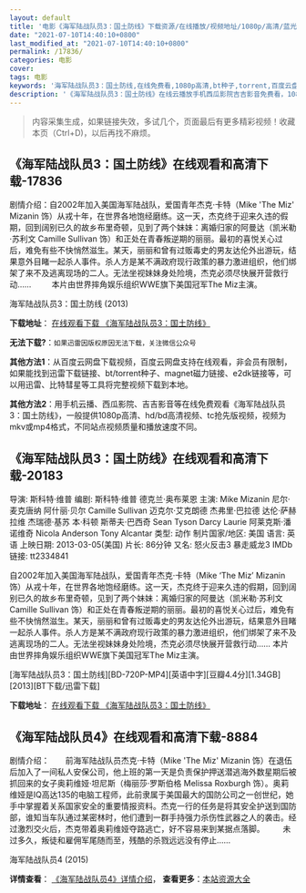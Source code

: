 ```yaml
---
layout: default
title: '电影《海军陆战队员3：国土防线》下载资源/在线播放/视频地址/1080p/高清/蓝光'
date: "2021-07-10T14:40:10+0800"
last_modified_at: "2021-07-10T14:40:10+0800"
permalink: /17836/
categories: 电影
cover:
tags: 电影
keywords: '海军陆战队员3：国土防线,在线免费看,1080p高清,bt种子,torrent,百度云盘,magnet,磁力链,迅雷下载资源'
description: '《海军陆战队员3：国土防线》在线云播放手机西瓜影院吉吉影音免费看，1080p高清bd/hd未删减完整版和tc抢先枪版，mkv/mp4格式，附带bt/torrent种子、magnet/磁力链、百度云盘、网盘资源迅雷下载链接'
---
```


>内容采集生成，如果链接失效，多试几个，页面最后有更多精彩视频！收藏本页（Ctrl+D)，以后再找不麻烦。


## 《海军陆战队员3：国土防线》在线观看和高清下载-17836

剧情介绍：自2002年加入美国海军陆战队，爱国青年杰克·卡特（Mike 'The Miz' Mizanin 饰）从戎十年，在世界各地饱经磨练。这一天，杰克终于迎来久违的假期，回到阔别已久的故乡布里奇顿，见到了两个妹妹：离婚归家的阿曼达（凯米勒·苏利文 Camille Sullivan 饰）和正处在青春叛逆期的丽丽。最初的喜悦关心过后，难免有些不快悄然滋生。某天，丽丽和曾有过贩毒史的男友达伦外出游玩，结果意外目睹一起杀人事件。杀人方是某不满政府现行政策的暴力激进组织，他们绑架了来不及逃离现场的二人。无法坐视妹妹身处险境，杰克必须尽快展开营救行动……  　　本片由世界摔角娱乐组织WWE旗下美国冠军The Miz主演。


海军陆战队员3：国土防线 (2013)

**下载地址**： [在线观看下载 《海军陆战队员3：国土防线》](https://www.btbtdy.me/btdy/dy3384.html) 


**无法下载?**：`如果迅雷因版权原因无法下载，关注微信公众号 `

**其他方法1**：从百度云网盘下载视频，百度云网盘支持在线观看，非会员有限制，如果能找到迅雷下载链接、bt/torrent种子、magnet磁力链接、e2dk链接等，可以用迅雷、比特彗星等工具将完整视频下载到本地。

**其他方法2**：用手机云播、西瓜影院、吉吉影音等在线免费观看《海军陆战队员3：国土防线》，一般提供1080p高清、hd/bd高清视频、tc抢先版视频，视频为mkv或mp4格式，不同站点视频质量和播放速度不同。


## 《海军陆战队员3：国土防线》在线观看和高清下载-20183

导演: 斯科特·维普 编剧: 斯科特·维普 德克兰·奥布莱恩 主演: Mike Mizanin 尼尔·麦克唐纳 阿什丽·贝尔 Camille Sullivan 迈克尔·艾克朗德 杰弗里·巴拉德 达伦·萨赫拉维 杰瑞德·基苏 本·科顿 斯蒂夫·巴西奇 Sean Tyson Darcy Laurie 阿莱克斯·潘诺维奇 Nicola Anderson Tony Alcantar 类型: 动作 制片国家/地区: 美国 语言: 英语 上映日期: 2013-03-05(美国) 片长: 86分钟 又名: 怒火反击3 暴走威龙3 IMDb链接: tt2334841

自2002年加入美国海军陆战队，爱国青年杰克·卡特（Mike ‘The Miz’ Mizanin 饰）从戎十年，在世界各地饱经磨练。这一天，杰克终于迎来久违的假期，回到阔别已久的故乡布里奇顿，见到了两个妹妹：离婚归家的阿曼达（凯米勒·苏利文 Camille Sullivan 饰）和正处在青春叛逆期的丽丽。最初的喜悦关心过后，难免有些不快悄然滋生。某天，丽丽和曾有过贩毒史的男友达伦外出游玩，结果意外目睹一起杀人事件。杀人方是某不满政府现行政策的暴力激进组织，他们绑架了来不及逃离现场的二人。无法坐视妹妹身处险境，杰克必须尽快展开营救行动…… 本片由世界摔角娱乐组织WWE旗下美国冠军The Miz主演。


[海军陆战队员3：国土防线][BD-720P-MP4][英语中字][豆瓣4.4分][1.34GB][2013][BT下载/迅雷下载]

**下载地址**： [在线观看下载 《海军陆战队员3：国土防线》](https://www.btdx8.com/torrent/the_marine_3_2013.html) 


## 《海军陆战队员4》在线观看和高清下载-8884

剧情介绍：　　前海军陆战队员杰克·卡特（Mike 'The Miz' Mizanin 饰）在退伍后加入了一间私人安保公司，他上班的第一天是负责保护押送潜逃海外数星期后被抓回来的女子奥莉维娅·坦尼斯（梅丽莎·罗斯伯格 Melissa Roxburgh 饰）。奥莉维娅是IQ高达135的电脑工程师，此前隶属于美国最大的国防公司之一创世纪，她手中掌握着关系国家安全的重要情报资料。杰克一行的任务是将其安全护送到国防部，谁知当车队通过某密林时，他们遭到一群手持强力杀伤性武器之人的袭击。经过激烈交火后，杰克带着奥莉维娅夺路逃亡，好不容易来到某据点落脚。 　　未过多久，叛徒和雇佣军尾随而至，残酷的杀戮远远没有停止……


海军陆战队员4 (2015)

**详情查看**： [《海军陆战队员4》详情介绍](/movie/8884/)， **查看更多**：[本站资源大全](/movie/t/all/)

